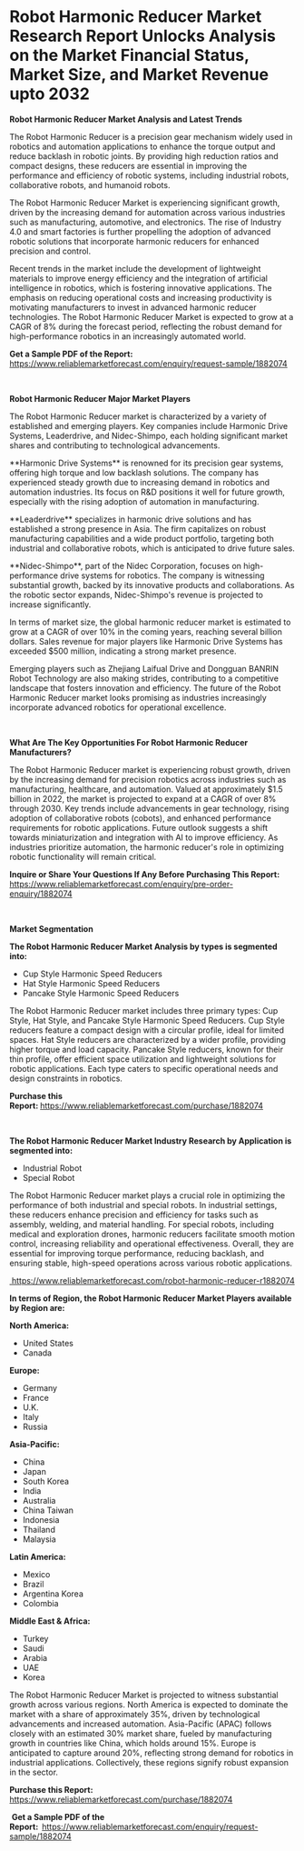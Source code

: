 <p><h1>Robot Harmonic Reducer Market Research Report Unlocks Analysis on the Market Financial Status, Market Size, and Market Revenue upto 2032</h1></p><p><strong>Robot Harmonic Reducer Market Analysis and Latest Trends</strong></p>
<p><p>The Robot Harmonic Reducer is a precision gear mechanism widely used in robotics and automation applications to enhance the torque output and reduce backlash in robotic joints. By providing high reduction ratios and compact designs, these reducers are essential in improving the performance and efficiency of robotic systems, including industrial robots, collaborative robots, and humanoid robots.</p><p>The Robot Harmonic Reducer Market is experiencing significant growth, driven by the increasing demand for automation across various industries such as manufacturing, automotive, and electronics. The rise of Industry 4.0 and smart factories is further propelling the adoption of advanced robotic solutions that incorporate harmonic reducers for enhanced precision and control.</p><p>Recent trends in the market include the development of lightweight materials to improve energy efficiency and the integration of artificial intelligence in robotics, which is fostering innovative applications. The emphasis on reducing operational costs and increasing productivity is motivating manufacturers to invest in advanced harmonic reducer technologies. The Robot Harmonic Reducer Market is expected to grow at a CAGR of 8% during the forecast period, reflecting the robust demand for high-performance robotics in an increasingly automated world.</p></p>
<p><strong>Get a Sample PDF of the Report:&nbsp;</strong> <a href="https://www.reliablemarketforecast.com/enquiry/request-sample/1882074?utm_campaign=1897&utm_medium=2&utm_source=Github&utm_content=ia&utm_term=12042025&utm_id=robot-harmonic-reducer">https://www.reliablemarketforecast.com/enquiry/request-sample/1882074</a></p>
<p>&nbsp;</p>
<p><strong>Robot Harmonic Reducer Major Market Players</strong></p>
<p><p>The Robot Harmonic Reducer market is characterized by a variety of established and emerging players. Key companies include Harmonic Drive Systems, Leaderdrive, and Nidec-Shimpo, each holding significant market shares and contributing to technological advancements.</p><p>**Harmonic Drive Systems** is renowned for its precision gear systems, offering high torque and low backlash solutions. The company has experienced steady growth due to increasing demand in robotics and automation industries. Its focus on R&D positions it well for future growth, especially with the rising adoption of automation in manufacturing.</p><p>**Leaderdrive** specializes in harmonic drive solutions and has established a strong presence in Asia. The firm capitalizes on robust manufacturing capabilities and a wide product portfolio, targeting both industrial and collaborative robots, which is anticipated to drive future sales.</p><p>**Nidec-Shimpo**, part of the Nidec Corporation, focuses on high-performance drive systems for robotics. The company is witnessing substantial growth, backed by its innovative products and collaborations. As the robotic sector expands, Nidec-Shimpo's revenue is projected to increase significantly.</p><p>In terms of market size, the global harmonic reducer market is estimated to grow at a CAGR of over 10% in the coming years, reaching several billion dollars. Sales revenue for major players like Harmonic Drive Systems has exceeded $500 million, indicating a strong market presence.</p><p>Emerging players such as Zhejiang Laifual Drive and Dongguan BANRIN Robot Technology are also making strides, contributing to a competitive landscape that fosters innovation and efficiency. The future of the Robot Harmonic Reducer market looks promising as industries increasingly incorporate advanced robotics for operational excellence.</p></p>
<p>&nbsp;</p>
<p><strong>What Are The Key Opportunities For Robot Harmonic Reducer Manufacturers?</strong></p>
<p><p>The Robot Harmonic Reducer market is experiencing robust growth, driven by the increasing demand for precision robotics across industries such as manufacturing, healthcare, and automation. Valued at approximately $1.5 billion in 2022, the market is projected to expand at a CAGR of over 8% through 2030. Key trends include advancements in gear technology, rising adoption of collaborative robots (cobots), and enhanced performance requirements for robotic applications. Future outlook suggests a shift towards miniaturization and integration with AI to improve efficiency. As industries prioritize automation, the harmonic reducer's role in optimizing robotic functionality will remain critical.</p></p>
<p><strong>Inquire or Share Your Questions If Any Before Purchasing This Report:</strong> <a href="https://www.reliablemarketforecast.com/enquiry/pre-order-enquiry/1882074?utm_campaign=1897&utm_medium=2&utm_source=Github&utm_content=ia&utm_term=12042025&utm_id=robot-harmonic-reducer">https://www.reliablemarketforecast.com/enquiry/pre-order-enquiry/1882074</a></p>
<p>&nbsp;</p>
<p><strong>Market Segmentation</strong></p>
<p><strong>The Robot Harmonic Reducer Market Analysis by types is segmented into:</strong></p>
<p><ul><li>Cup Style Harmonic Speed Reducers</li><li>Hat Style Harmonic Speed Reducers</li><li>Pancake Style Harmonic Speed Reducers</li></ul></p>
<p><p>The Robot Harmonic Reducer market includes three primary types: Cup Style, Hat Style, and Pancake Style Harmonic Speed Reducers. Cup Style reducers feature a compact design with a circular profile, ideal for limited spaces. Hat Style reducers are characterized by a wider profile, providing higher torque and load capacity. Pancake Style reducers, known for their thin profile, offer efficient space utilization and lightweight solutions for robotic applications. Each type caters to specific operational needs and design constraints in robotics.</p></p>
<p><strong>Purchase this Report:&nbsp;</strong><a href="https://www.reliablemarketforecast.com/purchase/1882074?utm_campaign=1897&utm_medium=2&utm_source=Github&utm_content=ia&utm_term=12042025&utm_id=robot-harmonic-reducer">https://www.reliablemarketforecast.com/purchase/1882074</a></p>
<p>&nbsp;</p>
<p><strong>The Robot Harmonic Reducer Market Industry Research by Application is segmented into:</strong></p>
<p><ul><li>Industrial Robot</li><li>Special Robot</li></ul></p>
<p><p>The Robot Harmonic Reducer market plays a crucial role in optimizing the performance of both industrial and special robots. In industrial settings, these reducers enhance precision and efficiency for tasks such as assembly, welding, and material handling. For special robots, including medical and exploration drones, harmonic reducers facilitate smooth motion control, increasing reliability and operational effectiveness. Overall, they are essential for improving torque performance, reducing backlash, and ensuring stable, high-speed operations across various robotic applications.</p></p>
<p><a href="https://www.reliablemarketforecast.com/robot-harmonic-reducer-r1882074?utm_campaign=1897&utm_medium=2&utm_source=Github&utm_content=ia&utm_term=12042025&utm_id=robot-harmonic-reducer">&nbsp;https://www.reliablemarketforecast.com/robot-harmonic-reducer-r1882074</a></p>
<p><strong>In terms of Region, the Robot Harmonic Reducer Market Players available by Region are:</strong></p>
<p>
    <p> <strong> North America: </strong>
        <ul>
            <li>United States</li>
            <li>Canada</li>
        </ul>
        </p> 
    <p> <strong> Europe: </strong>
        <ul>
            <li>Germany</li>
            <li>France</li>
            <li>U.K.</li>
            <li>Italy</li>
            <li>Russia</li>
        </ul>
        </p> 
    <p> <strong> Asia-Pacific: </strong>
        <ul>
            <li>China</li>
            <li>Japan</li>
            <li>South Korea</li>
            <li>India</li>
            <li>Australia</li>
            <li>China Taiwan</li>
            <li>Indonesia</li>
            <li>Thailand</li>
            <li>Malaysia</li>
        </ul>
        </p> 
    <p> <strong> Latin America: </strong>
        <ul>
            <li>Mexico</li>
            <li>Brazil</li>
            <li>Argentina Korea</li>
            <li>Colombia</li>
        </ul>
        </p> 
    <p> <strong> Middle East & Africa: </strong>
        <ul>
            <li>Turkey</li>
            <li>Saudi</li>
            <li>Arabia</li>
            <li>UAE</li>
            <li>Korea</li>
        </ul>
    </p>
    </p>
<p><p>The Robot Harmonic Reducer Market is projected to witness substantial growth across various regions. North America is expected to dominate the market with a share of approximately 35%, driven by technological advancements and increased automation. Asia-Pacific (APAC) follows closely with an estimated 30% market share, fueled by manufacturing growth in countries like China, which holds around 15%. Europe is anticipated to capture around 20%, reflecting strong demand for robotics in industrial applications. Collectively, these regions signify robust expansion in the sector.</p></p>
<p><strong>Purchase this Report: </strong><a href="https://www.reliablemarketforecast.com/purchase/1882074?utm_campaign=1897&utm_medium=2&utm_source=Github&utm_content=ia&utm_term=12042025&utm_id=robot-harmonic-reducer">https://www.reliablemarketforecast.com/purchase/1882074</a></p>
<p>&nbsp;<strong>Get a Sample PDF of the Report:&nbsp;&nbsp;</strong><a href="https://www.reliablemarketforecast.com/enquiry/request-sample/1882074?utm_campaign=1897&utm_medium=2&utm_source=Github&utm_content=ia&utm_term=12042025&utm_id=robot-harmonic-reducer">https://www.reliablemarketforecast.com/enquiry/request-sample/1882074</a></p>
<p><strong></strong></p>
<p><p></p><p></p><p></p></p>